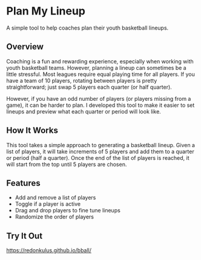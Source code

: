 # Plan My Lineup

A simple tool to help coaches plan their youth basketball lineups.

## Overview

Coaching is a fun and rewarding experience, especially when working with youth basketball teams. However, planning a lineup can sometimes be a little stressful. Most leagues require equal playing time for all players. If you have a team of 10 players, rotating between players is pretty straightforward; just swap 5 players each quarter (or half quarter).

However, if you have an odd number of players (or players missing from a game), it can be harder to plan. I developed this tool to make it easier to set lineups and preview what each quarter or period will look like.

## How It Works

This tool takes a simple approach to generating a basketball lineup. Given a list of players, it will take increments of 5 players and add them to a quarter or period (half a quarter). Once the end of the list of players is reached, it will start from the top until 5 players are chosen. 

## Features

- Add and remove a list of players
- Toggle if a player is active
- Drag and drop players to fine tune lineups
- Randomize the order of players


## Try It Out

https://redonkulus.github.io/bball/
